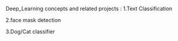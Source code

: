 Deep_Learning concepts and related projects :
1.Text Classification

2.face mask detection

3.Dog/Cat classifier
